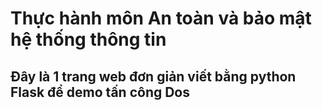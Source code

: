 # Thực hành môn An toàn và bảo mật hệ thống thông tin

## Đây là 1 trang web đơn giản viết bằng python Flask để demo tấn công Dos